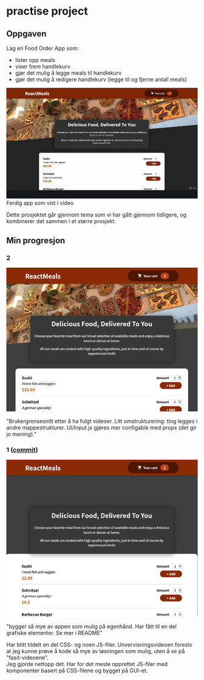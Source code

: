 # practise project

## Oppgaven
Lag en Food Order App som:
- lister opp meals
- viser frem handlekurv
- gjør det mulig å legge meals til handlekurv
- gjør det mulig å redigere handlekurv (legge til og fjerne antall meals)

![ferdig_app](public/screenshots/ferdig-app-vist-i-video.png)
Ferdig app som vist i video

Dette prosjektet går gjennom tema som vi har gått gjennom tidligere, og kombinerer det sammen i et større prosjekt.

## Min progresjon

### 2
![min_app](public/screenshots/app-2021-04-27-095132.png)

"Brukergrensesnitt etter å ha fulgt videoer. Litt omstrukturering: ting legges i andre mappestrukturer. UI/Input.js gjøres mer configable med props (det gir jo mening)."

### 1 ([commit](https://github.com/paalss/react-course-webapp-5/tree/26b44890201c2c7971bb368cc9715a241bb139b5))
![min_app](public/screenshots/app-2021-04-26-140530.png)

"bygger så mye av appen som mulig på egenhånd. Har fått til en del grafiske elementer. Se mer i README"

Har blitt tildelt en del CSS- og noen JS-filer. Unvervisningsvideoen foreslo at jeg kunne prøve å kode så mye av løsningen som mulig, uten å se på "fasit-videoene".\
Jeg gjorde nettopp det. Har for det meste opprettet JS-filer med komponenter basert på CSS-filene og bygget på GUI-et.
